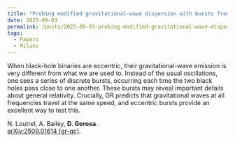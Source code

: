 ```yaml
---
title: "Probing modified gravitational-wave dispersion with bursts from eccentric black-hole binaries"
date: 2025-09-03
permalink: /posts/2025-09-03-probing-modified-gravitational-wave-dispersion-with-bursts-from-eccentric-black-hole-binaries
tags:
  - Papers
  - Milano
---
```


When black-hole binaries are eccentric, their gravitational-wave emission is very different from what we are used to. Instead of the usual oscillations, one sees a series of discrete bursts, occurring each time the two black holes pass close to one another. These bursts may reveal important details about general relativity. Crucially, GR predicts that gravitational waves at all frequencies travel at the same speed, and eccentric bursts provide an excellent way to test this.


N. Loutrel, A. Bailey, **D. Gerosa**.\
[arXiv:2509.01614 [gr-qc]](https://arxiv.org/abs/2509.01614).